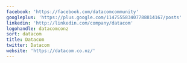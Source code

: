 ```yaml
---
facebook: 'https://facebook.com/datacomcommunity'
googleplus: 'https://plus.google.com/114755583407788814167/posts'
linkedin: 'http://linkedin.com/company/datacom'
logohandle: datacomconz
sort: datacom
title: Datacom
twitter: Datacom
website: 'https://datacom.co.nz/'
---
```

